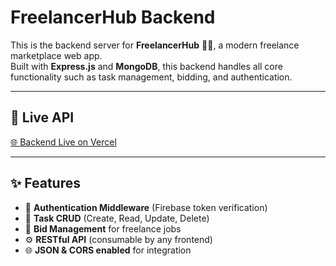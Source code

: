 # FreelancerHub Backend

This is the backend server for **FreelancerHub** 🧑‍💻, a modern freelance marketplace web app.  
Built with **Express.js** and **MongoDB**, this backend handles all core functionality such as task management, bidding, and authentication.

---

## 🔗 Live API

[🌐 Backend Live on Vercel](https://assignment-10-server-side-psi-eight.vercel.app/)

---

## ✨ Features

- 🔐 **Authentication Middleware** (Firebase token verification)
- 📝 **Task CRUD** (Create, Read, Update, Delete)
- 💬 **Bid Management** for freelance jobs
- ⚙️ **RESTful API** (consumable by any frontend)
- 🌐 **JSON & CORS enabled** for integration
